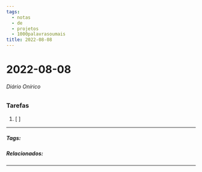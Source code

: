 ```yaml
---
tags:
  - notas
  - de
  - projetos
  - 1000palavrasoumais
title: 2022-08-08  
---
```

# 2022-08-08  
###### Diário Onírico
>


### Tarefas
1. [ ]  

---

##### Tags:

##### Relacionados: 

---
> 